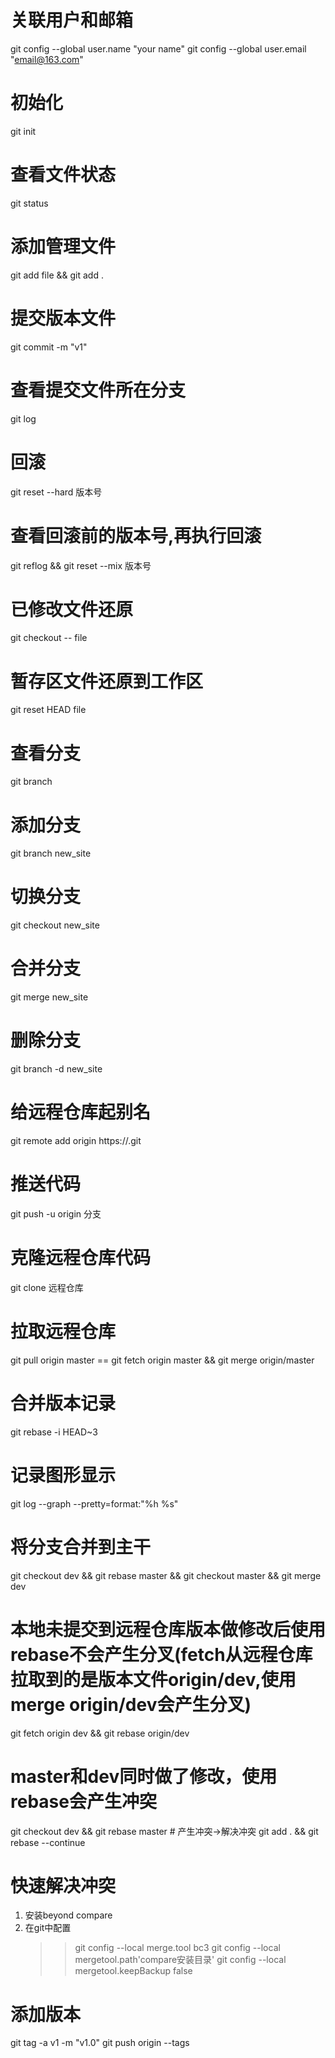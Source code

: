 # 关联用户和邮箱
git config --global user.name "your name"
git config --global user.email "email@163.com"

# 初始化
git init

# 查看文件状态
git status

# 添加管理文件
git add file && git add . 

# 提交版本文件
git commit -m "v1"

# 查看提交文件所在分支
git log

# 回滚
git reset --hard 版本号

# 查看回滚前的版本号,再执行回滚
git reflog && git reset --mix 版本号

# 已修改文件还原
git checkout -- file

# 暂存区文件还原到工作区
git reset HEAD file

# 查看分支
git branch 

# 添加分支
git branch new_site

# 切换分支
git checkout new_site

# 合并分支
git merge new_site

# 删除分支
git branch -d new_site

# 给远程仓库起别名
git remote add origin https://.git

# 推送代码
git push -u origin 分支

# 克隆远程仓库代码
git clone 远程仓库

# 拉取远程仓库
git pull origin master == git fetch origin master && git merge origin/master

# 合并版本记录
git rebase -i HEAD~3

# 记录图形显示
git log --graph --pretty=format:"%h %s"

# 将分支合并到主干
git checkout dev && git rebase master && git checkout master && git merge dev

# 本地未提交到远程仓库版本做修改后使用rebase不会产生分叉(fetch从远程仓库拉取到的是版本文件origin/dev,使用merge origin/dev会产生分叉)
git fetch origin dev && git rebase origin/dev

# master和dev同时做了修改，使用rebase会产生冲突
git checkout dev && git rebase master # 产生冲突->解决冲突 
git add . && git rebase --continue

# 快速解决冲突
1. 安装beyond compare
2. 在git中配置
    >> git config --local merge.tool bc3
    >> git config --local mergetool.path'compare安装目录'
    >> git config --local mergetool.keepBackup false

# 添加版本
git tag -a v1 -m "v1.0"
git push origin --tags